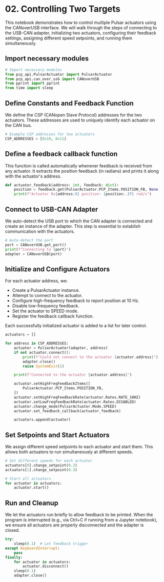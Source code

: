 # 02. Controlling Two Targets

This notebook demonstrates how to control multiple Pulsar actuators using the CANoverUSB interface. We will walk through the steps of connecting to the USB-CAN adapter, initializing two actuators, configuring their feedback settings, assigning different speed setpoints, and running them simultaneously.

## Import necessary modules

```py title="" 
# Import necessary modules
from pcp_api.PulsarActuator import PulsarActuator
from pcp_api.can_over_usb import CANoverUSB
from pprint import pprint
from time import sleep
```
## Define Constants and Feedback Function
We define the CSP (CANopen Slave Protocol) addresses for the two actuators. These addresses are used to uniquely identify each actuator on the CAN bus.

```py title="" 
# Example CSP addresses for two actuators
CSP_ADDRESSES = [0x10, 0x11]
```
## Define a feedback callback function
This function is called automatically whenever feedback is received from any actuator. It extracts the position feedback (in radians) and prints it along with the actuator's address.

```py title="" 
def actuator_feedback(address: int, feedback: dict):
    position = feedback.get(PulsarActuator.PCP_Items.POSITION_FB, None)
    print(f"Actuator 0x{address:X} position: {position:.2f} rad/s")
```
## Connect to USB-CAN Adapter
We auto-detect the USB port to which the CAN adapter is connected and create an instance of the adapter. This step is essential to establish communication with the actuators.

```py title=""
# Auto-detect the port
port = CANoverUSB.get_port()
print(f"Connecting to {port}")
adapter = CANoverUSB(port)
```
## Initialize and Configure Actuators
For each actuator address, we:

* Create a PulsarActuator instance.
* Attempt to connect to the actuator.
* Configure high-frequency feedback to report position at 10 Hz.
* Disable low-frequency feedback.
* Set the actuator to SPEED mode.
* Register the feedback callback function.

Each successfully initialized actuator is added to a list for later control.

```py title=""
actuators = []

for address in CSP_ADDRESSES:
    actuator = PulsarActuator(adapter, address)
    if not actuator.connect():
        print(f"Could not connect to the actuator {actuator.address}")
        adapter.close()
        raise SystemExit(1)

    print(f"Connected to the actuator {actuator.address}")

    actuator.setHighFreqFeedbackItems([
        PulsarActuator.PCP_Items.POSITION_FB,
    ])
    actuator.setHighFreqFeedbackRate(actuator.Rates.RATE_10HZ)
    actuator.setLowFreqFeedbackRate(actuator.Rates.DISABLED)
    actuator.change_mode(PulsarActuator.Mode.SPEED)
    actuator.set_feedback_callback(actuator_feedback)

    actuators.append(actuator)
```
## Set Setpoints and Start Actuators
We assign different speed setpoints to each actuator and start them. This allows both actuators to run simultaneously at different speeds.

```py title=""
# Set different speeds for each actuator
actuators[0].change_setpoint(0.2)
actuators[1].change_setpoint(0.3)

# Start all actuators
for actuator in actuators:
    actuator.start()
```
## Run and Cleanup
We let the actuators run briefly to allow feedback to be printed. When the program is interrupted (e.g., via Ctrl+C if running from a Jupyter notebook), we ensure all actuators are properly disconnected and the adapter is closed.

```py title=""
try:
    sleep(0.1)  # Let feedback trigger
except KeyboardInterrupt:
    pass
finally:
    for actuator in actuators:
        actuator.disconnect()
    sleep(0.1)
    adapter.close()
```
